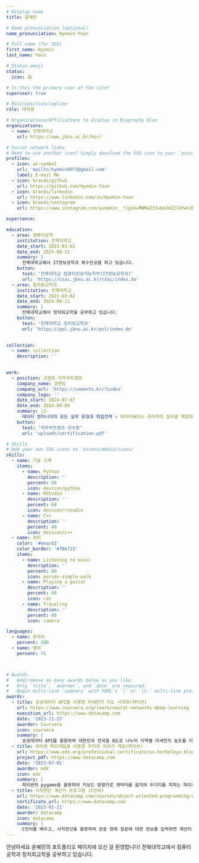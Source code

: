 ```yaml
---
# Display name
title: 윤혜민

# Name pronunciation (optional)
name_pronunciation: Hyemin-Youn

# Full name (for SEO)
first_name: Hyemin
last_name: Youn

# Status emoji
status:
  icon: 😃

# Is this the primary user of the site?
superuser: true

# Role/position/tagline
role: 대학생

# Organizations/Affiliations to display in Biography blox
organizations:
  - name: 전북대학교
    url: https://www.jbnu.ac.kr/kor/

# Social network links
# Need to use another icon? Simply download the SVG icon to your `assets/media/icons/` folder.
profiles:
  - icon: at-symbol
    url: 'mailto:hyemin9973@gmail.com'
    label: E-mail Me
  - icon: brands/github
    url: https://github.com/Hyemin-Youn
  - icon: brands/linkedin
    url: https://www.linkedin.com/in/Hyemin-Youn
  - icon: brands/instagram
    url: https://www.instagram.com/yunemin__?igsh=MWMwZ3JvbmJmZ2JoYw%3D%3D&utm_source=qr

experience:

education:
  - area: 컴퓨터공학
    institution: 전북대학교
    date_start: 2023-03-02
    date_end: 2025-08-31
    summary: |
      전북대학교에서 IT정보공학과 복수전공을 하고 있습니다. 
    button:
      text: '전북대학교 컴퓨터인공지능학부(IT정보공학과)'
      url: 'https://csai.jbnu.ac.kr/csai/index.do'
  - area: 정치외교학과
    institution: 전북대학교
    date_start: 2021-03-02
    date_end: 2024-06-21
    summary: |
      전북대학교에서 정치외교학을 공부하고 있습니다.
    button:
      text: '전북대학교 정치외교학과'
      url: 'https://pol.jbnu.ac.kr/pol/index.do'
  

collection:
  - name: collection
    description: ''

 
work:
  - position: 코멘토 직무부트캠프
    company_name: 코멘토
    company_url: 'https://comento.kr/?index'
    company_logo: ''
    date_start: 2024-07-07
    date_end: 2024-08-04
    summary: |2-
      데이터 엔지니어의 모든 실무 유형과 취업전략 : 데이터베이스 관리자의 실무를 체험하고 DBA를 꿈꾸게 되었습니다.
    button:
      text: '직무부트캠프 이수증'
      url: 'uploads/certification.pdf'

# Skills
# Add your own SVG icons to `assets/media/icons/`
skills:
  - name: 기술 스택
    items:
      - name: Python
        description: ''
        percent: 60
        icon: devicon/python
      - name: RStudio
        description: ''
        percent: 60
        icon: devicon/rstudio
      - name: C++
        description: ''
        percent: 40
        icon: devicon/c++
  - name: 취미
    color: '#eeac02'
    color_border: '#f0bf23'
    items:
      - name: Listening to music
        description: ''
        percent: 80
        icon: person-simple-walk
      - name: Playing a guitar
        description: ''
        percent: 60
        icon: cat
      - name: Traveling
        description: ''
        percent: 80
        icon: camera

languages:
  - name: 한국어
    percent: 100
  - name: 영어 
    percent: 75



# Awards.
#   Add/remove as many awards below as you like.
#   Only `title`, `awarder`, and `date` are required.
#   Begin multi-line `summary` with YAML's `|` or `|2-` multi-line prefix and indent 2 spaces below.
awards:
  - title: 공공데이터 API를 이용한 미세먼지 지도 시각화(파이썬)
    url: https://www.coursera.org/learn/neural-networks-deep-learning
    execution_url: https://www.datacamp.com
    date: '2023-11-25'
    awarder: Coursera
    icon: coursera
    summary: |
      공공데이터 API를 활용하여 대한민국 전국을 8도로 나누어 지역별 미세먼지 농도를 지도에 시각화하는 프로젝트를 수행하였습니다. 언어는 파이썬이 사용되었습니다.
  - title: 파이썬 파이게임을 이용한 두더지 피하기 게임(파이썬)
    url: https://www.edx.org/professional-certificate/uc-berkeleyx-blockchain-fundamentals
    project_pdf: https://www.datacamp.com
    date: '2023-07-01'
    awarder: edX
    icon: edx
    summary: |
      파이썬의 pygame을 활용하여 키보드 방향키로 캐릭터를 움직여 두더지를 피하는 파이게임을 만들었습니다.
  - title: 사칙연산 계산기 프로그램 (C언어)
    url: https://www.datacamp.com/courses/object-oriented-programming-with-s3-and-r6-in-r
    certificate_url: https://www.datacamp.com
    date: '2023-01-21'
    awarder: datacamp
    icon: datacamp
    summary: |
      C언어를 배우고, 사칙연산을 활용하여 콘솔 창에 질문에 대한 정보를 입력하면 계산이 되는 계산기 프로그램을 만들었습니다.
---
```

안녕하세요 윤혜민의 포트폴리오 페이지에 오신 걸 환영합니다!
전북대학교에서 컴퓨터공학과 정치외교학을 공부하고 있습니다.